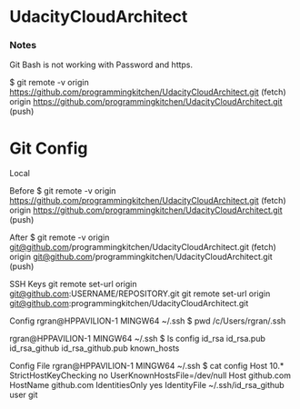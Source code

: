 # UdacityCloudArchitect

### Notes
Git Bash is not working with Password and https.

$ git remote -v
origin  https://github.com/programmingkitchen/UdacityCloudArchitect.git (fetch)
origin  https://github.com/programmingkitchen/UdacityCloudArchitect.git (push)

# Git Config
Local

Before
$ git remote -v
origin  https://github.com/programmingkitchen/UdacityCloudArchitect.git (fetch)
origin  https://github.com/programmingkitchen/UdacityCloudArchitect.git (push)

After
$ git remote -v
origin  git@github.com/programmingkitchen/UdacityCloudArchitect.git (fetch)
origin  git@github.com/programmingkitchen/UdacityCloudArchitect.git (push)

SSH Keys
git remote set-url origin git@github.com:USERNAME/REPOSITORY.git
git remote set-url origin git@github.com:programmingkitchen/UdacityCloudArchitect.git



Config
rgran@HPPAVILION-1 MINGW64 ~/.ssh
$ pwd
/c/Users/rgran/.ssh

rgran@HPPAVILION-1 MINGW64 ~/.ssh
$ ls
config  id_rsa  id_rsa.pub  id_rsa_github  id_rsa_github.pub  known_hosts


Config File
rgran@HPPAVILION-1 MINGW64 ~/.ssh
$ cat config
Host 10.*
        StrictHostKeyChecking no
        UserKnownHostsFile=/dev/null
Host github.com
  HostName github.com
  IdentitiesOnly yes
  IdentityFile ~/.ssh/id_rsa_github
  user git
